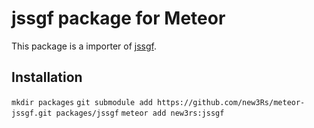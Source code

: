# jssgf package for Meteor
This package is a importer of [jssgf](https://github.com/y-ich/jssgf).

## Installation

`mkdir packages`
`git submodule add https://github.com/new3Rs/meteor-jssgf.git packages/jssgf`
`meteor add new3rs:jssgf`
